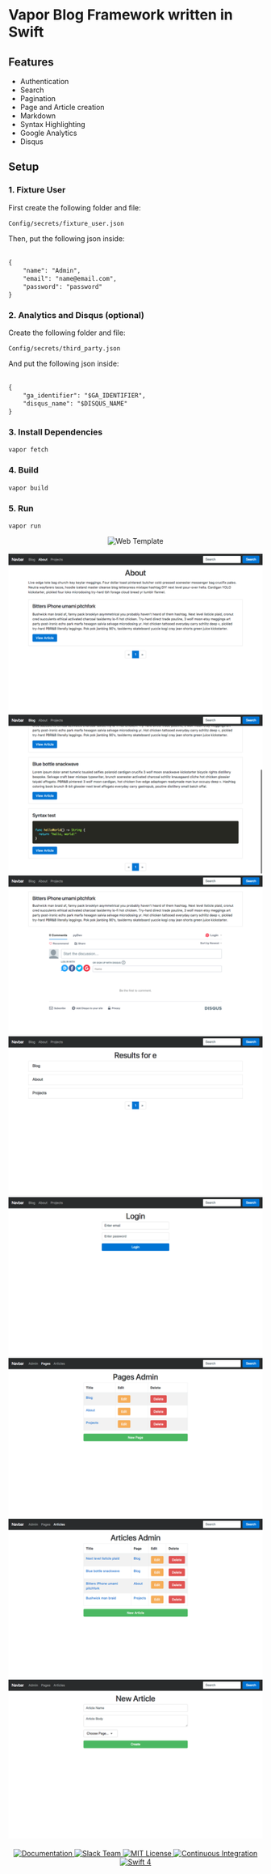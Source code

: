<h1>Vapor Blog Framework written in Swift</h1>

<h2>Features</h2>
<ul>
    <li> Authentication </li>
    <li> Search </li>
    <li> Pagination </li>
    <li> Page and Article creation </li>
    <li> Markdown </li>
    <li> Syntax Highlighting </li>
    <li> Google Analytics </li>
    <li> Disqus </li>
</ul>

<h2>Setup</h2>
<h3>1. Fixture User</h3>
<p>First create the following folder and file:<pre><code>Config/secrets/fixture_user.json</code></pre> Then, put the following json inside:</p>
<pre><code>
{
	"name": "Admin",
	"email": "name@email.com",
	"password": "password"
}
</code></pre>
<h3>2. Analytics and Disqus (optional)</h3>
<p>Create the following folder and file:<pre><code>Config/secrets/third_party.json</code></pre> And put the following json inside:</p>
<pre><code>
{
	"ga_identifier": "$GA_IDENTIFIER",
	"disqus_name": "$DISQUS_NAME"
}
</code></pre>
<h3>3. Install Dependencies</h3>
<pre><code>vapor fetch</code></pre>
<h3>4. Build</h3>
<pre><code>vapor build</code></pre>
<h3>5. Run</h3>
<pre><code>vapor run</code></pre>

<p align="center">
    <img src="https://cloud.githubusercontent.com/assets/1977704/25426816/a9d40530-2a70-11e7-9758-8a0da6341035.png" width="320" alt="Web Template">
    <br>
    <br>
    <img src="/Screenshots/pages_with_articles.png?raw=true">
    <br>
    <img src="/Screenshots/syntax.png?raw=true">
    <br>
    <img src="/Screenshots/disqus.png?raw=true">
    <br>
    <img src="/Screenshots/search.png?raw=true">
    <br>
    <img src="/Screenshots/login.png?raw=true">
    <br>
    <img src="/Screenshots/admin_pages.png?raw=true">
    <br>
    <img src="/Screenshots/admin_articles.png?raw=true">
    <br>
    <img src="/Screenshots/admin_articles_new.png?raw=true">
    <br>
    <br>
    <a href="https://docs.vapor.codes/2.0/getting-started/toolbox/#templates">
        <img src="http://img.shields.io/badge/read_the-docs-92A8D1.svg" alt="Documentation">
    </a>
    <a href="http://vapor.team">
        <img src="http://vapor.team/badge.svg" alt="Slack Team">
    </a>
    <a href="LICENSE">
        <img src="http://img.shields.io/badge/license-MIT-brightgreen.svg" alt="MIT License">
    </a>
    <a href="https://circleci.com/gh/vapor/web-template">
        <img src="https://circleci.com/gh/vapor/web-template.svg?style=shield" alt="Continuous Integration">
    </a>
    <a href="https://swift.org">
        <img src="http://img.shields.io/badge/swift-4-brightgreen.svg" alt="Swift 4">
    </a>
</p>

